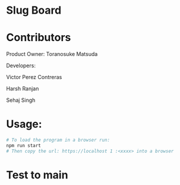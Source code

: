 # Slug Board

# Contributors

Product Owner: Toranosuke Matsuda

Developers:

Victor Perez Contreras

Harsh Ranjan

Sehaj Singh

# Usage:

```bash
# To load the program in a browser run:
npm run start
# Then copy the url: https://localhost 1 :<xxxx> into a browser
```
# Test to main
